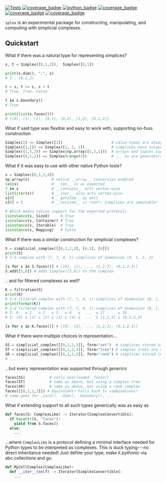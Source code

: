 [![Tests](https://github.com/peekxc/splex/actions/workflows/package.yml/badge.svg)](https://github.com/peekxc/splex/actions/workflows/package.yml)
[![coverage_badge](https://img.shields.io/endpoint?url=https://gist.githubusercontent.com/peekxc/ef42349965f40edf4232737026690c5f/raw/coverage_info.json)](https://coveralls.io/github/peekxc/splex)
[![python_badge](https://img.shields.io/badge/python-3.9%20%7C%203.10%20%7C%203.11-blue)](https://github.com/peekxc/splex/actions/workflows/python-package.yml)
[![coverage_badge](https://img.shields.io/github/actions/workflow/status/peekxc/splex/build-macos.yml?logo=apple&logoColor=white)](https://github.com/peekxc/splex/actions/workflows/build-macos.yml)
[![coverage_badge](https://img.shields.io/github/actions/workflow/status/peekxc/splex/build-windows.yml?logo=windows&logoColor=white)](https://github.com/peekxc/splex/actions/workflows/build-windows.yml)
[![coverage_badge](https://img.shields.io/github/actions/workflow/status/peekxc/splex/build-linux.yml?logo=linux&logoColor=white)](https://github.com/peekxc/splex/actions/workflows/build-linux.yml)

`splex` is an experimental package for constructing, manipulating, and computing with simplicial complexes. 

## Quickstart 

What if there was a natural type for representing simplices? 
```python
s, t = Simplex([0,1,2]),  Simplex([0,1])

print(s.dim(), ":", s)
# 2 : (0,1,2)

t < s, t <= s, s < t
# True, True, False

t in s.boundary()
# True 

print(list(s.faces()))
# [(0), (1), (2), (0,1), (0,2), (1,2), (0,1,2)]
```

What if said type was flexible and easy to work with, supporting no-fuss construction

```python
Simplex(2) == Simplex([2])                      # value-types are always unboxed 
Simplex([1,2]) == Simplex([1, 2, 2])            # simplices have unique entries, are hashable 
Simplex((1,5,3)) == Simplex(np.array([5,3,1]))  # arrays and tuples supported out of the box 
Simplex((0,1,2)) == Simplex(range(3))           # ... as are generators, iterables, collections, etc
```

What if it was easy to use with other native Python tools?
```python
s = Simplex([0,1,3,4])
np.array(s)          # native __array__ conversion enabled
len(s)               # __len__ is as expected 
3 in s               # __contains__ acts vertex-wise
list(iter(s))        # __iter__ also acts vertex-wise
s[0]                 # __getitem__ as well 
s[0] = 5             # __setitem__ is *not*: Simplices are immutable!

# Which means native support for the expected protocols 
isinstance(s, Sized)     # True 
isinstance(s, Container) # True 
isinstance(s, Iterable)  # True 
isinstance(s, Mapping)   # False 
```

What if there was a similar construction for simplicial complexes?
```python
S = simplicial_complex([[0,1,2,3], [4,5], [6]])
print(S)
# 3-d complex with (7, 7, 4, 1)-simplices of dimension (0, 1, 2, 3)

[s for s in S.faces()] # [(0), (1), ..., (1,2,3), (0,1,2,3)]
S.add([5,6]) # adds Simplex([5,6]) to the complex 
```

.. and for filtered complexes as well?
```python
K = filtration(S)
print(K)
# 3-d filtered complex with (7, 7, 4, 1)-simplices of dimension (0, 1, 2, 3)
print(format(K))
# 3-d filtered complex with (7, 7, 4, 1)-simplices of dimension (0, 1, 2, 3)
# I: 0   ≤ 1   ≤ 2   ≤ 3   ≤ 4   ≤  ...  ≤ 17      ≤ 18       
# S: (0) ⊆ (1) ⊆ (2) ⊆ (3) ⊆ (4) ⊆  ...  ⊆ (1,2,3) ⊆ (0,1,2,3)

[s for s in K.faces()] # [(0), (1), ..., (1,2,3), (0,1,2,3)]
```

What if there were multiple choices in representation...


```python
SS = simplicial_complex([[0,1,2,3]], form="set")  # simplices stored as sets: simple and extensible
ST = simplicial_complex([[0,1,2,3]], form="tree") # simplex trees are compact and efficient to modify
SR = simplicial_complex([[0,1,2,3]], form="rank") # simplices stored in arrays integers: cache efficient to read
# ... 
```

...but every representation was supported through _generics_


```python
faces(SS)           # calls overloaded .faces()
faces(ST)           # same as above, but using a simplex tree
faces(SR)           # same as above, but using a rank complex 
faces([[0,1,2,3]]) # Equivalent! Falls back to combinations! 
# same goes for .card(), .dim(), .boundary(), ...
```

What if extending support to all such types generically was as easy as

```python
def faces(S: ComplexLike) -> Iterator[SimplexConvertible]:
  if hasattr(S, "faces"):
    yield from S.faces()
  else:
    ...
```

...where `ComplexLike` is a protocol defining a minimal interface needed for Python types to be interpreted as complexes. 
This is duck typing---no direct inheritance needed! Just define your type, make it _pythonic_ via abc.collections and go. 


```python
def MyCellComplex(ComplexLike):
  def __iter__(self) -> Iterator[SimplexConvertible]:
    ...
```

<!-- Of course, if the types could be *narrowed* for highly performant, type-specific algorithms?

```{python}

``` 
-->

<!-- These are the goals of the `splex` package. Clean, extensible, performant.   -->

